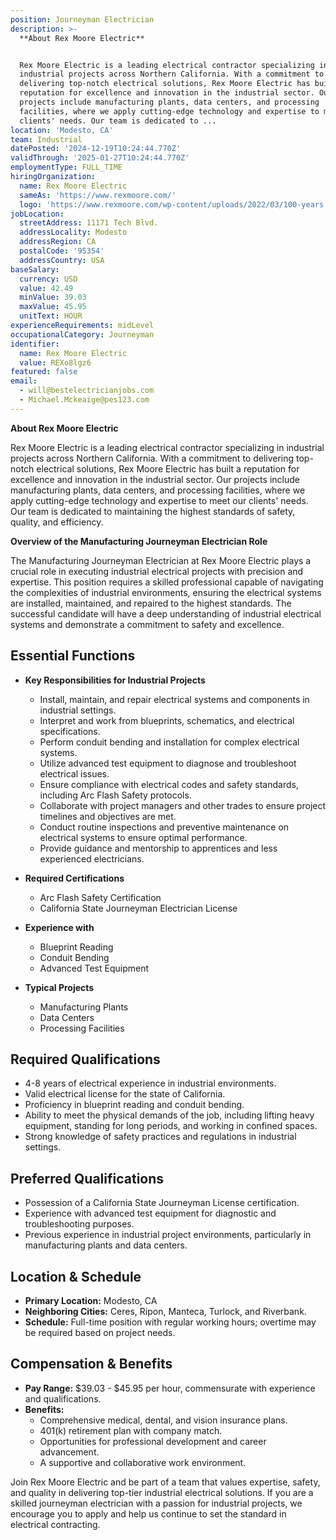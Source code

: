 ```yaml
---
position: Journeyman Electrician
description: >-
  **About Rex Moore Electric**


  Rex Moore Electric is a leading electrical contractor specializing in
  industrial projects across Northern California. With a commitment to
  delivering top-notch electrical solutions, Rex Moore Electric has built a
  reputation for excellence and innovation in the industrial sector. Our
  projects include manufacturing plants, data centers, and processing
  facilities, where we apply cutting-edge technology and expertise to meet our
  clients' needs. Our team is dedicated to ...
location: 'Modesto, CA'
team: Industrial
datePosted: '2024-12-19T10:24:44.770Z'
validThrough: '2025-01-27T10:24:44.770Z'
employmentType: FULL_TIME
hiringOrganization:
  name: Rex Moore Electric
  sameAs: 'https://www.rexmoore.com/'
  logo: 'https://www.rexmoore.com/wp-content/uploads/2022/03/100-years.png'
jobLocation:
  streetAddress: 11171 Tech Blvd.
  addressLocality: Modesto
  addressRegion: CA
  postalCode: '95354'
  addressCountry: USA
baseSalary:
  currency: USD
  value: 42.49
  minValue: 39.03
  maxValue: 45.95
  unitText: HOUR
experienceRequirements: midLevel
occupationalCategory: Journeyman
identifier:
  name: Rex Moore Electric
  value: REXo8lgz6
featured: false
email:
  - will@bestelectricianjobs.com
  - Michael.Mckeaige@pes123.com
---
```




**About Rex Moore Electric**

Rex Moore Electric is a leading electrical contractor specializing in industrial projects across Northern California. With a commitment to delivering top-notch electrical solutions, Rex Moore Electric has built a reputation for excellence and innovation in the industrial sector. Our projects include manufacturing plants, data centers, and processing facilities, where we apply cutting-edge technology and expertise to meet our clients' needs. Our team is dedicated to maintaining the highest standards of safety, quality, and efficiency.

**Overview of the Manufacturing Journeyman Electrician Role**

The Manufacturing Journeyman Electrician at Rex Moore Electric plays a crucial role in executing industrial electrical projects with precision and expertise. This position requires a skilled professional capable of navigating the complexities of industrial environments, ensuring the electrical systems are installed, maintained, and repaired to the highest standards. The successful candidate will have a deep understanding of industrial electrical systems and demonstrate a commitment to safety and excellence.

## Essential Functions

- **Key Responsibilities for Industrial Projects**
  - Install, maintain, and repair electrical systems and components in industrial settings.
  - Interpret and work from blueprints, schematics, and electrical specifications.
  - Perform conduit bending and installation for complex electrical systems.
  - Utilize advanced test equipment to diagnose and troubleshoot electrical issues.
  - Ensure compliance with electrical codes and safety standards, including Arc Flash Safety protocols.
  - Collaborate with project managers and other trades to ensure project timelines and objectives are met.
  - Conduct routine inspections and preventive maintenance on electrical systems to ensure optimal performance.
  - Provide guidance and mentorship to apprentices and less experienced electricians.

- **Required Certifications**
  - Arc Flash Safety Certification
  - California State Journeyman Electrician License

- **Experience with**
  - Blueprint Reading
  - Conduit Bending
  - Advanced Test Equipment

- **Typical Projects**
  - Manufacturing Plants
  - Data Centers
  - Processing Facilities

## Required Qualifications

- 4-8 years of electrical experience in industrial environments.
- Valid electrical license for the state of California.
- Proficiency in blueprint reading and conduit bending.
- Ability to meet the physical demands of the job, including lifting heavy equipment, standing for long periods, and working in confined spaces.
- Strong knowledge of safety practices and regulations in industrial settings.

## Preferred Qualifications

- Possession of a California State Journeyman License certification.
- Experience with advanced test equipment for diagnostic and troubleshooting purposes.
- Previous experience in industrial project environments, particularly in manufacturing plants and data centers.

## Location & Schedule

- **Primary Location:** Modesto, CA
- **Neighboring Cities:** Ceres, Ripon, Manteca, Turlock, and Riverbank.
- **Schedule:** Full-time position with regular working hours; overtime may be required based on project needs.

## Compensation & Benefits

- **Pay Range:** $39.03 - $45.95 per hour, commensurate with experience and qualifications.
- **Benefits:**
  - Comprehensive medical, dental, and vision insurance plans.
  - 401(k) retirement plan with company match.
  - Opportunities for professional development and career advancement.
  - A supportive and collaborative work environment.

Join Rex Moore Electric and be part of a team that values expertise, safety, and quality in delivering top-tier industrial electrical solutions. If you are a skilled journeyman electrician with a passion for industrial projects, we encourage you to apply and help us continue to set the standard in electrical contracting.